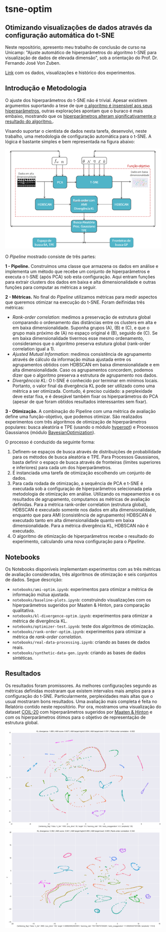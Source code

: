 # tsne-optim

## Otimizando visualizações de dados através da configuração automática do t-SNE

Neste repositório, apresento meu trabalho de conclusão de curso na Unicamp: "Ajuste automático de hiperparâmetros do algoritmo t-SNE para visualização de dados de elevada dimensão", sob a orientação do Prof. Dr. Fernando José Von Zuben.  

[Link](https://www.dropbox.com/sh/rmsyfs2k72vnqni/AABlCgLb4dfHg6FIvVnM3jqNa?dl=0) com os dados, visualizações e histórico dos experimentos.

## Introdução e Metodologia

O ajuste dos hiperparâmetros do t-SNE não é trivial. Apesar existirem argumentos suportando a tese de que [o algoritmo é insensível aos seus hiperparâmetros](http://www.jmlr.org/papers/volume9/vandermaaten08a/vandermaaten08a.pdf), outras explorações apontam que o buraco é mais embaixo, mostrando que os [hiperparâmetros alteram significativamente o resultado do algoritmo.](https://distill.pub/2016/misread-tsne/).

Visando suportar o cientista de dados nesta tarefa, desenvolvi, neste trabalho, uma metodologia de configuração automática para o t-SNE. A lógica é bastante simples e bem representada na figura abaixo:

![](https://github.com/gdmarmerola/tsne-optim/blob/master/Pipeline.png)

O *Pipeline* mostrado consiste de três partes:

**1 - Pipeline.** Construímos uma classe que armazena os dados em análise e implementa um método que recebe um conjunto de hiperparâmetros e executa o t-SNE (após PCA) sob esta configuração. Aqui entram funções para extrair clusters dos dados em baixa e alta dimensionalidade e outras funções para computar as métricas a seguir.

**2 - Métricas.** No final do *Pipeline* utilizamos métricas para medir aspectos que queremos otimizar na execução do t-SNE. Foram deifinidas três métricas:

* *Rank-order correlation*: medimos a preservação de estrutura global comparando o ordenamento das distâncias entre os clusters em alta e em baixa dimensionalidade. Suponha grupos (A), (B) e (C), e que o grupo mais próximo de (A) no espaço original é (B), seguido de (C). Se em baixa dimensionalidade tivermos esse mesmo ordenamento, consideramos que o algoritmo preserva estutura global (rank-order correlation igual a 1).
* *Ajusted Mutual Information*: medimos consistência de agrupamento através de cálculo da informação mútua ajustada entre os agrupamentos obtidos com HDBSCAN em baixa dimensionalidade e em alta dimensionalidade. Caso os agrupamentos concordem, podemos dizer que o algoritmo preserva a estrutura de agrupamento nos dados.
* *Divergênccia KL*: O t-SNE é conhecido por terminar em mínimos locais. Portanto, o valor final da divergência KL pode ser utilizado como uma métrica a ser otimizada. Contudo, é preciso cuidado: a perplexidade deve estar fixa, e é desejável também fixar os hiperparâmetros do PCA (apesar de que foram obtidos resultados interessantes sem fixar).

**3 - Otimização.** A combinação do Pipeline com uma métrica de avaliação define uma função-objetivo, que podemos otimizar. São realizados experimentos com três algoritmos de otimização de hiperparâmetros populares: busca aleatória e TPE (usando o módulo [hyperopt](http://hyperopt.github.io/hyperopt/)) e Processos Gaussianos (módulo [BayesianOptimization](https://github.com/fmfn/BayesianOptimization)).

O processo é conduzido da seguinte forma:

1. Definem-se espaços de busca através de distribuições de probabilidade para os métodos de busca aleatória e TPE. Para Processos Gaussianos, basta definir o espaço de busca através de fronteiras (limites superiores e inferiores) para cada um dos hiperparâmetros.
2. É instanciada uma tarefa de otimização escolhendo um conjunto de dados.
3. Para cada rodada de otimização, a sequência de PCA e t-SNE é executada sob a configuração de hiperparâmetros selecionada pela metodologia de otimização em análise. Utilizando os mapeamentos e os resultados de agrupamento, computamos as métricas de avaliação definidas. Para a métrica rank-order correlation (estrutura global), HDBSCAN é executado somente nos dados em alta dimensionalidade, enquanto que para AMI (consistência de agrupamento) HDBSCAN é executado tanto em alta dimensionalidade quanto em baixa dimensionalidade. Para a métrica divergência KL, HDBSCAN não é executado. 
4. O algoritmo de otimização de hiperparâmetros recebe o resultado do experimento, calculando uma nova configuração para o *Pipeline*.

## Notebooks

Os Notebooks disponíveis implementam experimentos com as três métricas de avaliação consideradas, três algoritmos de otimização e seis conjuntos de dados. Segue descrição: 
* `notebooks/ami-optim.ipynb`: experimentos para otimizar a métrica de informação mútua ajustada.
* `notebooks/baseline-plots.ipynb`: construindo visualizações com os hiperparâmetros sugeridos por Maaten & Hinton, para comparação qualitativa.
* `notebooks/kl-divergence-optim.ipynb`: experimentos para otimizar a métrica de divergência KL.
* `notebooks/optimizer-test.ipynb`: teste dos algoritmos de otimização.
* `notebooks/rank-order-optim.ipynb`: experimentos para otimizar a métrica de *rank-order correlation*.
* `notebooks/real-data-processing.ipynb`: criando as bases de dados reais.
* `notebooks/synthetic-data-gen.ipynb`: criando as bases de dados sintéticas.

## Resultados

Os resultados foram promissores. As melhores configurações segundo as métricas definidas mostraram que existem intervalos mais amplos para a configuração do t-SNE. Particularmente, perplexidades mais altas que o usual mostraram bons resultados. Uma avaliação mais completa é feita no Relatório contido neste repositório. Por ora, mostramos uma visualização do dataset [COIL-20](http://www.cs.columbia.edu/CAVE/software/softlib/coil-20.php) com hiperparâmetros sugeridos por [Maaten & Hinton](http://www.jmlr.org/papers/volume9/vandermaaten08a/vandermaaten08a.pdf) e com os hiperparâmetros ótimos para o objetivo de representação de estrutura global.

![](https://github.com/gdmarmerola/tsne-optim/blob/master/coil-20-default.png "Hiperarâmetros sugeridos por Maaten & Hinton")
![](https://github.com/gdmarmerola/tsne-optim/blob/master/coil-20-best.png "Hiperparâmetros otimizados para preservação de estrutura global")


